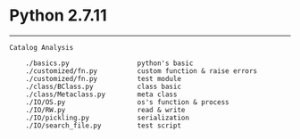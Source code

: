 # Python 2.7.11
----------------

	Catalog Analysis

		./basics.py 				python's basic
		./customized/fn.py  		custom function & raise errors
		./customized/fn.py 			test module
		./class/BClass.py 			class basic
		./class/Metaclass.py 		meta class
		./IO/OS.py 					os's function & process
		./IO/RW.py 					read & write
		./IO/pickling.py 			serialization
		./IO/search_file.py 		test script